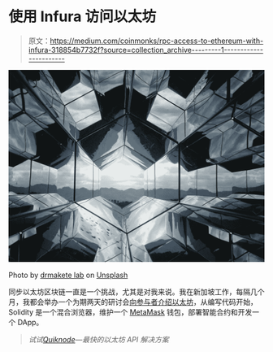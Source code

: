# 使用 Infura 访问以太坊

> 原文：<https://medium.com/coinmonks/rpc-access-to-ethereum-with-infura-318854b7732f?source=collection_archive---------1----------------------->

![](img/e61fb2722d54908981571ae319b816d4.png)

Photo by [drmakete lab](https://unsplash.com/photos/hsg538WrP0Y?utm_source=unsplash&utm_medium=referral&utm_content=creditCopyText) on [Unsplash](https://unsplash.com/search/photos/network?utm_source=unsplash&utm_medium=referral&utm_content=creditCopyText)

同步以太坊区块链一直是一个挑战，尤其是对我来说。我在新加坡工作，每隔几个月，我都会举办一个为期两天的研讨会[向参与者介绍](http://www.tp.edu.sg/courses/part-time-courses/skillsfuture/SkillsFuture-Series/finance-services-governance/beginners-introduction-to-blockchain-technology-with-ethereum-solidity-smart-contracts)[以太坊](https://ethereum.org/)，从编写代码开始，Solidity 是一个混合浏览器，维护一个 [MetaMask](https://metamask.io/) 钱包，部署智能合约和开发一个 DApp。

> *试试*[*Quiknode*](https://quiknode.io/?tap_a=67226-09396e&tap_s=996309-882188)*—最快的以太坊 API 解决方案*